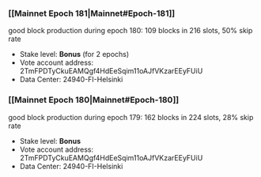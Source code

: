 ### [[Mainnet Epoch 181|Mainnet#Epoch-181]]
good block production during epoch 180: 109 blocks in 216 slots, 50% skip rate
* Stake level: **Bonus** (for 2 epochs)
* Vote account address: 2TmFPDTyCkuEAMQgf4HdEeSqim11oAJfVKzarEEyFUiU
* Data Center: 24940-FI-Helsinki
### [[Mainnet Epoch 180|Mainnet#Epoch-180]]
good block production during epoch 179: 162 blocks in 224 slots, 28% skip rate
* Stake level: **Bonus**
* Vote account address: 2TmFPDTyCkuEAMQgf4HdEeSqim11oAJfVKzarEEyFUiU
* Data Center: 24940-FI-Helsinki